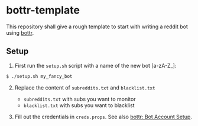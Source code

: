 # bottr-template

This repository shall give a rough template to start with writing a 
reddit bot using [bottr](https://bottr.readthedocs.io).

## Setup

1) First run the `setup.sh` script with a name of the new bot [a-zA-Z_]:
```bash
$ ./setup.sh my_fancy_bot
```

2) Replace the content of `subreddits.txt` and `blacklist.txt` 
   - `subreddits.txt` with subs you want to monitor
   - `blacklist.txt` with subs you want to blacklist
 
3) Fill out the credentials in `creds.props`. See also [bottr: Bot Account Setup](http://bottr.readthedocs.io/setup.html).
